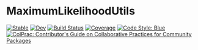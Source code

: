 # MaximumLikelihoodUtils

[![Stable](https://img.shields.io/badge/docs-stable-blue.svg)](https://invenia.github.io/MaximumLikelihoodUtils.jl/stable/)
[![Dev](https://img.shields.io/badge/docs-dev-blue.svg)](https://invenia.github.io/MaximumLikelihoodUtils.jl/dev/)
[![Build Status](https://github.com/invenia/MaximumLikelihoodUtils.jl/actions/workflows/JuliaNightly.yml/badge.svg?branch=main)](https://github.com/invenia/MaximumLikelihoodUtils.jl/actions/workflows/JuliaNightly.yml?query=branch%3Amain)
[![Coverage](https://codecov.io/gh/invenia/MaximumLikelihoodUtils.jl/branch/main/graph/badge.svg)](https://codecov.io/gh/invenia/MaximumLikelihoodUtils.jl)
[![Code Style: Blue](https://img.shields.io/badge/code%20style-blue-4495d1.svg)](https://github.com/invenia/BlueStyle)
[![ColPrac: Contributor's Guide on Collaborative Practices for Community Packages](https://img.shields.io/badge/ColPrac-Contributor's%20Guide-blueviolet)](https://github.com/SciML/ColPrac)
